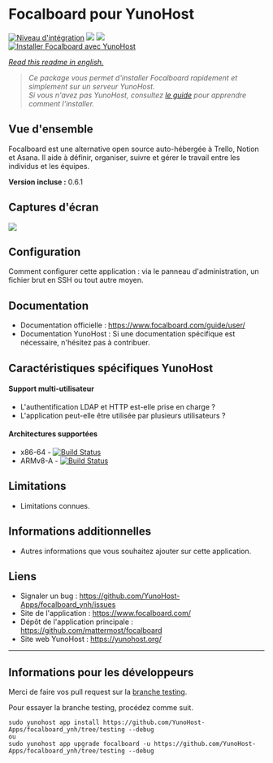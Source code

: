 # Focalboard pour YunoHost

[![Niveau d'intégration](https://dash.yunohost.org/integration/focalboard.svg)](https://dash.yunohost.org/appci/app/focalboard) ![](https://ci-apps.yunohost.org/ci/badges/focalboard.status.svg) ![](https://ci-apps.yunohost.org/ci/badges/focalboard.maintain.svg)  
[![Installer Focalboard avec YunoHost](https://install-app.yunohost.org/install-with-yunohost.svg)](https://install-app.yunohost.org/?app=focalboard)

*[Read this readme in english.](./README.md)* 

> *Ce package vous permet d'installer Focalboard rapidement et simplement sur un serveur YunoHost.  
Si vous n'avez pas YunoHost, consultez [le guide](https://yunohost.org/#/install) pour apprendre comment l'installer.*

## Vue d'ensemble
Focalboard est une alternative open source auto-hébergée à Trello, Notion et Asana. Il aide à définir, organiser, suivre et gérer le travail entre les individus et les équipes.

**Version incluse :** 0.6.1

## Captures d'écran

![](https://www.focalboard.com/img/hero.jpg)

## Configuration

Comment configurer cette application : via le panneau d'administration, un fichier brut en SSH ou tout autre moyen.

## Documentation

 * Documentation officielle : https://www.focalboard.com/guide/user/
 * Documentation YunoHost : Si une documentation spécifique est nécessaire, n'hésitez pas à contribuer.

## Caractéristiques spécifiques YunoHost

#### Support multi-utilisateur

* L'authentification LDAP et HTTP est-elle prise en charge ?
* L'application peut-elle être utilisée par plusieurs utilisateurs ?

#### Architectures supportées

* x86-64 - [![Build Status](https://ci-apps.yunohost.org/ci/logs/focalboard.svg)](https://ci-apps.yunohost.org/ci/apps/focalboard/)
* ARMv8-A - [![Build Status](https://ci-apps-arm.yunohost.org/ci/logs/focalboard.svg)](https://ci-apps-arm.yunohost.org/ci/apps/focalboard/)

## Limitations

* Limitations connues.

## Informations additionnelles

* Autres informations que vous souhaitez ajouter sur cette application.

## Liens

 * Signaler un bug : https://github.com/YunoHost-Apps/focalboard_ynh/issues
 * Site de l'application : https://www.focalboard.com/
 * Dépôt de l'application principale : https://github.com/mattermost/focalboard
 * Site web YunoHost : https://yunohost.org/

---

## Informations pour les développeurs

Merci de faire vos pull request sur la [branche testing](https://github.com/YunoHost-Apps/focalboard_ynh/tree/testing).

Pour essayer la branche testing, procédez comme suit.
```
sudo yunohost app install https://github.com/YunoHost-Apps/focalboard_ynh/tree/testing --debug
ou
sudo yunohost app upgrade focalboard -u https://github.com/YunoHost-Apps/focalboard_ynh/tree/testing --debug
```
